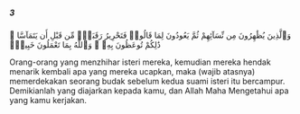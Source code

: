 ##### 3

<span class="ayah">وَٱلَّذِينَ يُظَٰهِرُونَ مِن نِّسَآئِهِمْ ثُمَّ يَعُودُونَ لِمَا قَالُوا۟ فَتَحْرِيرُ رَقَبَةٍۢ مِّن قَبْلِ أَن يَتَمَآسَّا ۚ ذَٰلِكُمْ تُوعَظُونَ بِهِۦ ۚ وَٱللَّهُ بِمَا تَعْمَلُونَ خَبِيرٌۭ</span>

<span class="ayah_translation">Orang-orang yang menzhihar isteri mereka, kemudian mereka hendak menarik kembali apa yang mereka ucapkan, maka (wajib atasnya) memerdekakan seorang budak sebelum kedua suami isteri itu bercampur. Demikianlah yang diajarkan kepada kamu, dan Allah Maha Mengetahui apa yang kamu kerjakan.</span>
